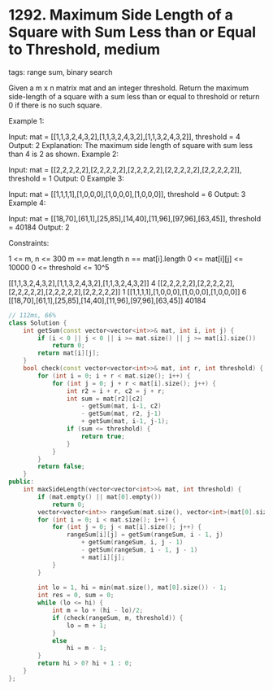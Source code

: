 # 1292. Maximum Side Length of a Square with Sum Less than or Equal to Threshold, medium
tags: range sum, binary search

Given a m x n matrix mat and an integer threshold. Return the maximum side-length of a square with a sum less than or equal to threshold or return 0 if there is no such square.

 

Example 1:


Input: mat = [[1,1,3,2,4,3,2],[1,1,3,2,4,3,2],[1,1,3,2,4,3,2]], threshold = 4
Output: 2
Explanation: The maximum side length of square with sum less than 4 is 2 as shown.
Example 2:

Input: mat = [[2,2,2,2,2],[2,2,2,2,2],[2,2,2,2,2],[2,2,2,2,2],[2,2,2,2,2]], threshold = 1
Output: 0
Example 3:

Input: mat = [[1,1,1,1],[1,0,0,0],[1,0,0,0],[1,0,0,0]], threshold = 6
Output: 3
Example 4:

Input: mat = [[18,70],[61,1],[25,85],[14,40],[11,96],[97,96],[63,45]], threshold = 40184
Output: 2
 

Constraints:

1 <= m, n <= 300
m == mat.length
n == mat[i].length
0 <= mat[i][j] <= 10000
0 <= threshold <= 10^5

[[1,1,3,2,4,3,2],[1,1,3,2,4,3,2],[1,1,3,2,4,3,2]]
4
[[2,2,2,2,2],[2,2,2,2,2],[2,2,2,2,2],[2,2,2,2,2],[2,2,2,2,2]]
1
[[1,1,1,1],[1,0,0,0],[1,0,0,0],[1,0,0,0]]
6
[[18,70],[61,1],[25,85],[14,40],[11,96],[97,96],[63,45]]
40184

```c++
// 112ms, 66%
class Solution {
    int getSum(const vector<vector<int>>& mat, int i, int j) {
        if (i < 0 || j < 0 || i >= mat.size() || j >= mat[i].size())
            return 0;
        return mat[i][j];
    }
    bool check(const vector<vector<int>>& mat, int r, int threshold) {
        for (int i = 0; i + r < mat.size(); i++) {
            for (int j = 0; j + r < mat[i].size(); j++) {
                int r2 = i + r, c2 = j + r;
                int sum = mat[r2][c2]
                    - getSum(mat, i-1, c2)
                    - getSum(mat, r2, j-1)
                    + getSum(mat, i-1, j-1);
                if (sum <= threshold) {
                    return true;
                }
            }
        }
        return false;
    }
public:
    int maxSideLength(vector<vector<int>>& mat, int threshold) {
        if (mat.empty() || mat[0].empty())
            return 0;
        vector<vector<int>> rangeSum(mat.size(), vector<int>(mat[0].size(), 0));
        for (int i = 0; i < mat.size(); i++) {
            for (int j = 0; j < mat[i].size(); j++) {
                rangeSum[i][j] = getSum(rangeSum, i - 1, j)
                    + getSum(rangeSum, i, j - 1)
                    - getSum(rangeSum, i - 1, j - 1)
                    + mat[i][j];
            }
        }
        
        int lo = 1, hi = min(mat.size(), mat[0].size()) - 1;
        int res = 0, sum = 0;
        while (lo <= hi) {
            int m = lo + (hi - lo)/2;
            if (check(rangeSum, m, threshold)) {
                lo = m + 1;
            }
            else
                hi = m - 1;
        }
        return hi > 0? hi + 1 : 0;
    }
};
```